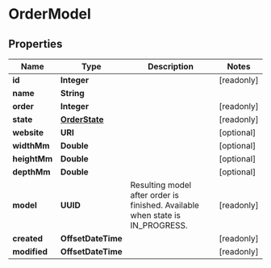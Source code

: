 

# OrderModel


## Properties

Name | Type | Description | Notes
------------ | ------------- | ------------- | -------------
**id** | **Integer** |  |  [readonly]
**name** | **String** |  | 
**order** | **Integer** |  |  [readonly]
**state** | [**OrderState**](OrderState.md) |  |  [readonly]
**website** | **URI** |  |  [optional]
**widthMm** | **Double** |  |  [optional]
**heightMm** | **Double** |  |  [optional]
**depthMm** | **Double** |  |  [optional]
**model** | **UUID** | Resulting model after order is finished. Available when state is IN_PROGRESS. |  [readonly]
**created** | **OffsetDateTime** |  |  [readonly]
**modified** | **OffsetDateTime** |  |  [readonly]



